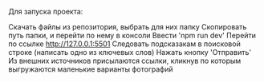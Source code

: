 Для запуска проекта:

Скачать файлы из репозитория, выбрать для них папку
Скопировать путь папки, и перейти по нему в консоли
Ввести 'npm run dev'
Перейти по ссылке http://127.0.0.1:5501
Следовать подсказакам в поисковой строке (написать одно из ключевых слов)
Нажать кнопку 'Отправить'
Из внешних источников присылаются ссылки, кликнув по которым выгружаются маленькие варианты фотографий